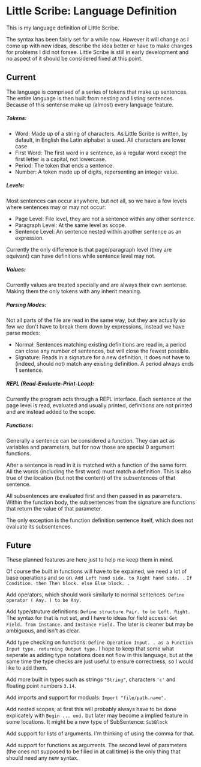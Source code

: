 # Little Scribe: Language Definition #

This is my language definition of Little Scribe.

The syntax has been fairly set for a while now. However it will change as
I come up with new ideas, describe the idea better or have to make changes
for problems I did not forsee. Little Scribe is still in early development
and no aspect of it should be considered fixed at this point.

## Current ##

The language is comprised of a series of tokens that make up sentences. The
entire language is then built from nesting and listing sentences. Because of
this sentense make up (almost) every language feature.

##### Tokens:
+   Word: Made up of a string of characters. As Little Scribe is written, by
    default, in English the Latin alphabet is used. All characters are lower
    case
+   First Word: The first word in a sentence, as a regular word except the
    first letter is a capital, not lowercase.
+   Period: The token that ends a sentence.
+   Number: A token made up of digits, repersenting an integer value.

##### Levels:
Most sentences can occur anywhere, but not all, so we have a few levels where
sentences may or may not occur:
+   Page Level: File level, they are not a sentence within any other sentence.
+   Paragraph Level: At the same level as scope.
+   Sentence Level: An sentence nested within another sentence as an
    expression.

Currently the only difference is that page/paragraph level (they are equivant)
can have definitions while sentence level may not.

##### Values:
Currently values are treated specially and are always their own sentense.
Making them the only tokens with any inherit meaning.

##### Parsing Modes:
Not all parts of the file are read in the same way, but they are actually
so few we don't have to break them down by expressions, instead we have parse
modes:
+   Normal: Sentences matching existing definitions are read in, a period
    can close any number of sentences, but will close the fewest possible.
+   Signature: Reads in a signature for a new definition, it does not have to
    (indeed, should not) match any existing definition. A period always ends
    1 sentence.

##### REPL (Read-Evaluate-Print-Loop):
Currently the program acts through a REPL interface. Each sentence at the page
level is read, evaluated and usually printed, definitions are not printed and
are instead added to the scope.

##### Functions:
Generally a sentence can be considered a function. They can act as variables
and parameters, but for now those are special 0 argument functions.

After a sentence is read in it is matched with a function of the same form.
All the words (including the first word) must match a definition. This is also
true of the location (but not the content) of the subsentences of that
sentence.

All subsentences are evaluated first and then passed in as parameters. Within
the function body, the subsentences from the signature are functions that
return the value of that parameter.

The only exception is the function definition sentence itself, which does not
evaluate its subsentences.

## Future ##

These planned features are here just to help me keep them in mind.

Of course the built in functions will have to be expained, we need a lot of
base operations and so on. `Add Left hand side. to Right hand side. .`
`If Condition. then Then block. else Else block. .`

Add operators, which should work similarly to normal sentences.
`Define operator ( Any. ) to be Any.`

Add type/struture definitions:
`Define structure Pair. to be Left. Right.`
The syntax for that is not set, and I have to ideas for field access:
`Get Field. from Instance.` and `Instance Field.` The later is cleaner but may
be ambiguous, and isn't as clear.

Add type checking on functions:
`Define Operation Input. . as a Function Input type. returning Output type.`
I hope to keep that some what seperate as adding type notations does not flow
in this language, but at the same time the type checks are just useful to
ensure correctness, so I would like to add them.

Add more built in types such as strings `"String"`, characters `'c'` and
floating point numbers `3.14`.

Add imports and support for moduals: `Import "file/path.name".`

Add nested scopes, at first this will probably always have to be done
explicately with `Begin ... end.` but later may become a implied feature
in some locations. It might be a new type of SubSentence: `SubBlock`

Add support for lists of arguments. I'm thinking of using the comma for that.

Add support for functions as arguments. The second level of parameters
(the ones not supposed to be filled in at call time) is the only thing that
should need any new syntax.
